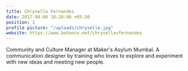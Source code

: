 ```yaml
---
title: Chryselle Fernandes
date: 2017-04-06 18:28:00 +05:30
position: 2
profile picture: "/uploads/chryselle.jpg"
website: https://www.behance.net/chrysellevfernandes
---
```


Community and Culture Manager at Maker's Asylum Mumbai. A communication designer by training who loves to explore and experiment with new ideas and meeting new people. 